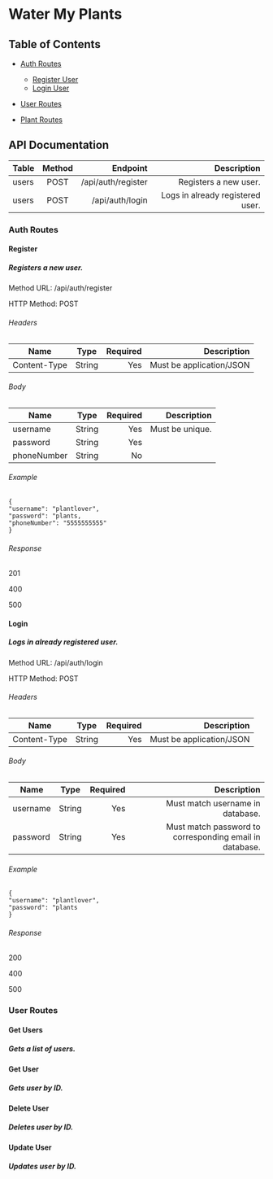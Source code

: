 # Water My Plants

## Table of Contents

- [Auth Routes](#auth-routes)

  - [Register User](#register)
  - [Login User](#login)

- [User Routes](#user-routes)

- [Plant Routes](#plant-routes)

## API Documentation

| Table | Method |           Endpoint |                      Description |
| ----- | :----: | -----------------: | -------------------------------: |
| users |  POST  | /api/auth/register |            Registers a new user. |
| users |  POST  |    /api/auth/login | Logs in already registered user. |

### Auth Routes

#### Register

##### Registers a new user.

Method URL: /api/auth/register

HTTP Method: POST

###### Headers

| Name         |  Type  | Required |              Description |
| ------------ | :----: | -------: | -----------------------: |
| Content-Type | String |      Yes | Must be application/JSON |

###### Body

| Name        |  Type  | Required |     Description |
| ----------- | :----: | -------: | --------------: |
| username    | String |      Yes | Must be unique. |
| password    | String |      Yes |                 |
| phoneNumber | String |       No |                 |

###### Example

```
{
"username": "plantlover",
"password": "plants,
"phoneNumber": "5555555555"
}
```

###### Response

201

400

500

#### Login

##### Logs in already registered user.

Method URL: /api/auth/login

HTTP Method: POST

###### Headers

| Name         |  Type  | Required |              Description |
| ------------ | :----: | -------: | -----------------------: |
| Content-Type | String |      Yes | Must be application/JSON |

###### Body

| Name     |  Type  | Required |                                             Description |
| -------- | :----: | -------: | ------------------------------------------------------: |
| username | String |      Yes |                        Must match username in database. |
| password | String |      Yes | Must match password to corresponding email in database. |

###### Example

```
{
"username": "plantlover",
"password": "plants
}
```

###### Response

200

400

500

### User Routes

#### Get Users

##### Gets a list of users.

#### Get User

##### Gets user by ID.

#### Delete User

##### Deletes user by ID.

#### Update User

##### Updates user by ID.
